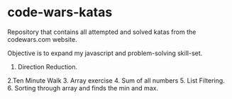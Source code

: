 # code-wars-katas

Repository that contains all attempted and solved katas from the codewars.com website.

Objective is to expand my javascript and problem-solving skill-set.

1. Direction Reduction.

2.Ten Minute Walk
3. Array exercise
4. Sum of all numbers
5. List Filtering.
6. Sorting through array and finds the min and max.
